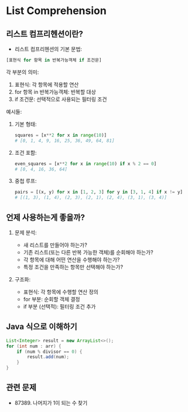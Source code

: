# List Comprehension

## 리스트 컴프리헨션이란?

- 리스트 컴프리헨션의 기본 문법:

```python
[표현식 for 항목 in 반복가능객체 if 조건문]
```

각 부분의 의미:
1. 표현식: 각 항목에 적용할 연산
2. for 항목 in 반복가능객체: 반복할 대상
3. if 조건문: 선택적으로 사용되는 필터링 조건

예시들:

1. 기본 형태:
   ```python
   squares = [x**2 for x in range(10)]
   # [0, 1, 4, 9, 16, 25, 36, 49, 64, 81]
   ```

2. 조건 포함:
   ```python
   even_squares = [x**2 for x in range(10) if x % 2 == 0]
   # [0, 4, 16, 36, 64]
   ```

3. 중첩 루프:
   ```python
   pairs = [(x, y) for x in [1, 2, 3] for y in [3, 1, 4] if x != y]
   # [(1, 3), (1, 4), (2, 3), (2, 1), (2, 4), (3, 1), (3, 4)]
   ```

## 언제 사용하는게 좋을까?

1. 문제 분석: 
   - 새 리스트를 만들어야 하는가?
   - 기존 리스트(또는 다른 반복 가능한 객체)를 순회해야 하는가?
   - 각 항목에 대해 어떤 연산을 수행해야 하는가?
   - 특정 조건을 만족하는 항목만 선택해야 하는가?

2. 구조화: 
   - 표현식: 각 항목에 수행할 연산 정의
   - for 부분: 순회할 객체 결정
   - if 부분 (선택적): 필터링 조건 추가


## Java 식으로 이해하기
```java
List<Integer> result = new ArrayList<>();
for (int num : arr) {
    if (num % divisor == 0) {
        result.add(num);
    }
}
```

## 관련 문제
- 87389. 나머지가 1이 되는 수 찾기